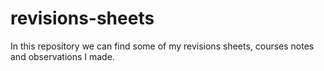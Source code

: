 # revisions-sheets

In this repository we can find some of my revisions sheets, courses notes and observations I made.